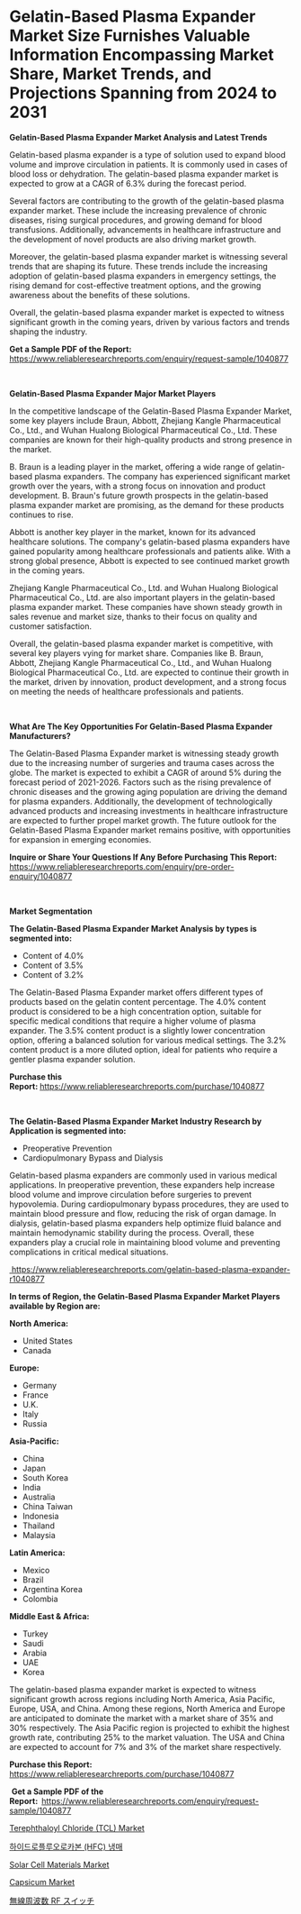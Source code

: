 <p><h1>Gelatin-Based Plasma Expander Market Size Furnishes Valuable Information Encompassing Market Share, Market Trends, and Projections Spanning from 2024 to 2031</h1></p><p><strong>Gelatin-Based Plasma Expander Market Analysis and Latest Trends</strong></p>
<p><p>Gelatin-based plasma expander is a type of solution used to expand blood volume and improve circulation in patients. It is commonly used in cases of blood loss or dehydration. The gelatin-based plasma expander market is expected to grow at a CAGR of 6.3% during the forecast period. </p><p>Several factors are contributing to the growth of the gelatin-based plasma expander market. These include the increasing prevalence of chronic diseases, rising surgical procedures, and growing demand for blood transfusions. Additionally, advancements in healthcare infrastructure and the development of novel products are also driving market growth.</p><p>Moreover, the gelatin-based plasma expander market is witnessing several trends that are shaping its future. These trends include the increasing adoption of gelatin-based plasma expanders in emergency settings, the rising demand for cost-effective treatment options, and the growing awareness about the benefits of these solutions.</p><p>Overall, the gelatin-based plasma expander market is expected to witness significant growth in the coming years, driven by various factors and trends shaping the industry.</p></p>
<p><strong>Get a Sample PDF of the Report:&nbsp;</strong> <a href="https://www.reliableresearchreports.com/enquiry/request-sample/1040877">https://www.reliableresearchreports.com/enquiry/request-sample/1040877</a></p>
<p>&nbsp;</p>
<p><strong>Gelatin-Based Plasma Expander Major Market Players</strong></p>
<p><p>In the competitive landscape of the Gelatin-Based Plasma Expander Market, some key players include Braun, Abbott, Zhejiang Kangle Pharmaceutical Co., Ltd., and Wuhan Hualong Biological Pharmaceutical Co., Ltd. These companies are known for their high-quality products and strong presence in the market.</p><p>B. Braun is a leading player in the market, offering a wide range of gelatin-based plasma expanders. The company has experienced significant market growth over the years, with a strong focus on innovation and product development. B. Braun's future growth prospects in the gelatin-based plasma expander market are promising, as the demand for these products continues to rise.</p><p>Abbott is another key player in the market, known for its advanced healthcare solutions. The company's gelatin-based plasma expanders have gained popularity among healthcare professionals and patients alike. With a strong global presence, Abbott is expected to see continued market growth in the coming years.</p><p>Zhejiang Kangle Pharmaceutical Co., Ltd. and Wuhan Hualong Biological Pharmaceutical Co., Ltd. are also important players in the gelatin-based plasma expander market. These companies have shown steady growth in sales revenue and market size, thanks to their focus on quality and customer satisfaction.</p><p>Overall, the gelatin-based plasma expander market is competitive, with several key players vying for market share. Companies like B. Braun, Abbott, Zhejiang Kangle Pharmaceutical Co., Ltd., and Wuhan Hualong Biological Pharmaceutical Co., Ltd. are expected to continue their growth in the market, driven by innovation, product development, and a strong focus on meeting the needs of healthcare professionals and patients.</p></p>
<p>&nbsp;</p>
<p><strong>What Are The Key Opportunities For Gelatin-Based Plasma Expander Manufacturers?</strong></p>
<p><p>The Gelatin-Based Plasma Expander market is witnessing steady growth due to the increasing number of surgeries and trauma cases across the globe. The market is expected to exhibit a CAGR of around 5% during the forecast period of 2021-2026. Factors such as the rising prevalence of chronic diseases and the growing aging population are driving the demand for plasma expanders. Additionally, the development of technologically advanced products and increasing investments in healthcare infrastructure are expected to further propel market growth. The future outlook for the Gelatin-Based Plasma Expander market remains positive, with opportunities for expansion in emerging economies.</p></p>
<p><strong>Inquire or Share Your Questions If Any Before Purchasing This Report:</strong> <a href="https://www.reliableresearchreports.com/enquiry/pre-order-enquiry/1040877">https://www.reliableresearchreports.com/enquiry/pre-order-enquiry/1040877</a></p>
<p>&nbsp;</p>
<p><strong>Market Segmentation</strong></p>
<p><strong>The Gelatin-Based Plasma Expander Market Analysis by types is segmented into:</strong></p>
<p><ul><li>Content of 4.0%</li><li>Content of 3.5%</li><li>Content of 3.2%</li></ul></p>
<p><p>The Gelatin-Based Plasma Expander market offers different types of products based on the gelatin content percentage. The 4.0% content product is considered to be a high concentration option, suitable for specific medical conditions that require a higher volume of plasma expander. The 3.5% content product is a slightly lower concentration option, offering a balanced solution for various medical settings. The 3.2% content product is a more diluted option, ideal for patients who require a gentler plasma expander solution.</p></p>
<p><strong>Purchase this Report:&nbsp;</strong><a href="https://www.reliableresearchreports.com/purchase/1040877">https://www.reliableresearchreports.com/purchase/1040877</a></p>
<p>&nbsp;</p>
<p><strong>The Gelatin-Based Plasma Expander Market Industry Research by Application is segmented into:</strong></p>
<p><ul><li>Preoperative Prevention</li><li>Cardiopulmonary Bypass and Dialysis</li></ul></p>
<p><p>Gelatin-based plasma expanders are commonly used in various medical applications. In preoperative prevention, these expanders help increase blood volume and improve circulation before surgeries to prevent hypovolemia. During cardiopulmonary bypass procedures, they are used to maintain blood pressure and flow, reducing the risk of organ damage. In dialysis, gelatin-based plasma expanders help optimize fluid balance and maintain hemodynamic stability during the process. Overall, these expanders play a crucial role in maintaining blood volume and preventing complications in critical medical situations.</p></p>
<p><a href="https://www.reliableresearchreports.com/gelatin-based-plasma-expander-r1040877">&nbsp;https://www.reliableresearchreports.com/gelatin-based-plasma-expander-r1040877</a></p>
<p><strong>In terms of Region, the Gelatin-Based Plasma Expander Market Players available by Region are:</strong></p>
<p>
    <p> <strong> North America: </strong>
        <ul>
            <li>United States</li>
            <li>Canada</li>
        </ul>
        </p> 
    <p> <strong> Europe: </strong>
        <ul>
            <li>Germany</li>
            <li>France</li>
            <li>U.K.</li>
            <li>Italy</li>
            <li>Russia</li>
        </ul>
        </p> 
    <p> <strong> Asia-Pacific: </strong>
        <ul>
            <li>China</li>
            <li>Japan</li>
            <li>South Korea</li>
            <li>India</li>
            <li>Australia</li>
            <li>China Taiwan</li>
            <li>Indonesia</li>
            <li>Thailand</li>
            <li>Malaysia</li>
        </ul>
        </p> 
    <p> <strong> Latin America: </strong>
        <ul>
            <li>Mexico</li>
            <li>Brazil</li>
            <li>Argentina Korea</li>
            <li>Colombia</li>
        </ul>
        </p> 
    <p> <strong> Middle East & Africa: </strong>
        <ul>
            <li>Turkey</li>
            <li>Saudi</li>
            <li>Arabia</li>
            <li>UAE</li>
            <li>Korea</li>
        </ul>
    </p>
    </p>
<p><p>The gelatin-based plasma expander market is expected to witness significant growth across regions including North America, Asia Pacific, Europe, USA, and China. Among these regions, North America and Europe are anticipated to dominate the market with a market share of 35% and 30% respectively. The Asia Pacific region is projected to exhibit the highest growth rate, contributing 25% to the market valuation. The USA and China are expected to account for 7% and 3% of the market share respectively.</p></p>
<p><strong>Purchase this Report: </strong><a href="https://www.reliableresearchreports.com/purchase/1040877">https://www.reliableresearchreports.com/purchase/1040877</a></p>
<p>&nbsp;<strong>Get a Sample PDF of the Report:&nbsp;&nbsp;</strong><a href="https://www.reliableresearchreports.com/enquiry/request-sample/1040877">https://www.reliableresearchreports.com/enquiry/request-sample/1040877</a></p>
<p><strong></strong></p>
<p><p><a href="https://github.com/irfadac/Market-Research-Report-List-3/blob/main/terephthaloyl-chloride-tcl-market.md">Terephthaloyl Chloride (TCL) Market</a></p><p><a href="https://github.com/OliverBarry1954/Market-Research-Report-List-1/blob/main/1728969111758.md">하이드로플루오로카본 (HFC) 냉매</a></p><p><a href="https://github.com/myacatherineblakecaczo9vcsw/Market-Research-Report-List-3/blob/main/solar-cell-materials-market.md">Solar Cell Materials Market</a></p><p><a href="https://issuu.com/reportprime-2/docs/capsicum-market-size-2030.pptx">Capsicum Market</a></p><p><a href="https://github.com/vtbvgl20191192/Market-Research-Report-List-2/blob/main/9945929123598.md">無線周波数 RF スイッチ</a></p></p>